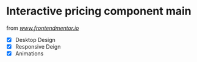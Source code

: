 # Interactive pricing component main

from *www.frontendmentor.io*

- [x] Desktop Design
- [x] Responsive Deign
- [x] Animations
